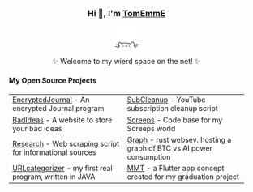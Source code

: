 <!--
**tomemme/tomemme** is a ✨ _special_ ✨ repository because its `README.md` (this file) appears on your GitHub profile.

Here are some ideas to get you started:

- 🔭 I’m currently working on ...
- 🌱 I’m currently learning ...
- 👯 I’m looking to collaborate on ...
- 🤔 I’m looking for help with ...
- 💬 Ask me about ...
- 📫 How to reach me: ...
- 😄 Pronouns: ...
- ⚡ Fun fact: ...
-->
<div align="center" style="background-image: url('https://pic.longtao.fun/pics/24/8712160154167691113610916885165716016931_gopic_.gif'); background-size: cover; background-position: center; padding: 20px;">
    <h3>Hi 👋, I'm <a href="https://github.com/tomemme/portfolio">TomEmmE</a></h3>
    <p align="center">
        <a href="https://github.com/tomemme/portfolio">
            <img src="cathead.webp" width="50"/> 
        </a>
    </p>
    <p>✨ Welcome to my wierd space on the net! ✨</p>
    <h4 align="left">My Open Source Projects</h4>
    <table align="center">
        <tr>
            <td><a href="https://github.com/tomemme/EncryptedJournal">EncryptedJournal</a> - An encrypted Journal program</td>
            <td><a href="https://github.com/eust-w/esh">SubCleanup</a> - YouTube subscription cleanup script</td>
        </tr>
        <tr>
            <td><a href="https://github.com/tomemme/bad_ideas_website">BadIdeas</a> - A website to store your bad ideas</td>
            <td><a href="https://github.com/tomemme/screeps">Screeps</a> - Code base for my Screeps world</td>
        </tr>
         <tr>
            <td><a href="https://github.com/eust-w/ltrobot-mimiwechat">Research</a> - Web scraping script for informational sources</td>
            <td><a href="https://github.com/eust-w/gnome-extension-wakwaka">Graph</a> - rust websev. hosting a graph of BTC vs AI power consumption</td>
        </tr>
        <tr>
            <td><a href="https://github.com/eust-w/qcow2file">URLcategorizer</a> - my first real program, written in JAVA</td>
            <td><a href="https://github.com/eust-w/aiPlatform">MMT</a> - a Flutter app concept created for my graduation project</td>
        </tr>
    </table>
</div>
